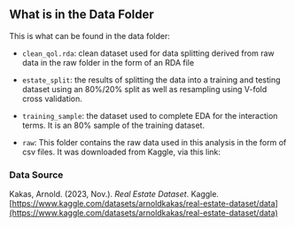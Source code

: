 ## What is in the Data Folder

This is what can be found in the data folder:

- `clean_qol.rda`: clean dataset used for data splitting derived from raw data in the raw folder in the form of an RDA file

- `estate_split`: the results of splitting the data into a training and testing dataset using an 80%/20% split as well as resampling using V-fold cross validation. 

- `training_sample`: the dataset used to complete EDA for the interaction terms. It is an 80% sample of the training dataset. 

- `raw`: This folder contains the raw data used in this analysis in the form of csv files. It was downloaded from Kaggle, via this link: 

### Data Source

Kakas, Arnold. (2023, Nov.). *Real Estate Dataset*. Kaggle. [https://www.kaggle.com/datasets/arnoldkakas/real-estate-dataset/data](https://www.kaggle.com/datasets/arnoldkakas/real-estate-dataset/data)

